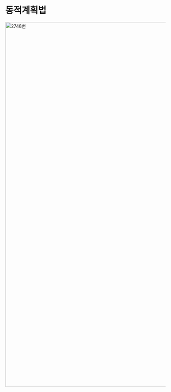 # 동적계획법

<img width="1148" alt="2748번" src="https://user-images.githubusercontent.com/46203866/97443592-8eee2200-196e-11eb-82a1-0af1808cc6a5.png">
